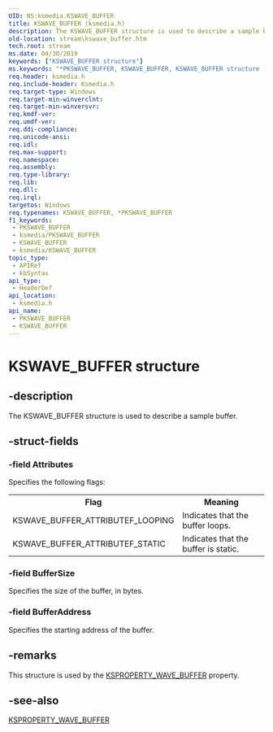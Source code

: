 ```yaml
---
UID: NS:ksmedia.KSWAVE_BUFFER
title: KSWAVE_BUFFER (ksmedia.h)
description: The KSWAVE_BUFFER structure is used to describe a sample buffer.
old-location: stream\kswave_buffer.htm
tech.root: stream
ms.date: 04/30/2019
keywords: ["KSWAVE_BUFFER structure"]
ms.keywords: "*PKSWAVE_BUFFER, KSWAVE_BUFFER, KSWAVE_BUFFER structure [Streaming Media Devices], PKSWAVE_BUFFER, PKSWAVE_BUFFER structure pointer [Streaming Media Devices], dvdref_8b774201-3725-497e-8545-10c5cad2ef1f.xml, ksmedia/KSWAVE_BUFFER, ksmedia/PKSWAVE_BUFFER, stream.kswave_buffer"
req.header: ksmedia.h
req.include-header: Ksmedia.h
req.target-type: Windows
req.target-min-winverclnt: 
req.target-min-winversvr: 
req.kmdf-ver: 
req.umdf-ver: 
req.ddi-compliance: 
req.unicode-ansi: 
req.idl: 
req.max-support: 
req.namespace: 
req.assembly: 
req.type-library: 
req.lib: 
req.dll: 
req.irql: 
targetos: Windows
req.typenames: KSWAVE_BUFFER, *PKSWAVE_BUFFER
f1_keywords:
 - PKSWAVE_BUFFER
 - ksmedia/PKSWAVE_BUFFER
 - KSWAVE_BUFFER
 - ksmedia/KSWAVE_BUFFER
topic_type:
 - APIRef
 - kbSyntax
api_type:
 - HeaderDef
api_location:
 - ksmedia.h
api_name:
 - PKSWAVE_BUFFER
 - KSWAVE_BUFFER
---
```


# KSWAVE_BUFFER structure


## -description

The KSWAVE_BUFFER structure is used to describe a sample buffer.

## -struct-fields

### -field Attributes

Specifies the following flags:

<table>
<tr>
<th>Flag</th>
<th>Meaning</th>
</tr>
<tr>
<td>
KSWAVE_BUFFER_ATTRIBUTEF_LOOPING

</td>
<td>
Indicates that the buffer loops.

</td>
</tr>
<tr>
<td>
KSWAVE_BUFFER_ATTRIBUTEF_STATIC

</td>
<td>
Indicates that the buffer is static.

</td>
</tr>
</table>

### -field BufferSize

Specifies the size of the buffer, in bytes.

### -field BufferAddress

Specifies the starting address of the buffer.

## -remarks

This structure is used by the <a href="/windows-hardware/drivers/stream/ksproperty-wave-buffer">KSPROPERTY_WAVE_BUFFER</a> property.

## -see-also

<a href="/windows-hardware/drivers/stream/ksproperty-wave-buffer">KSPROPERTY_WAVE_BUFFER</a>

